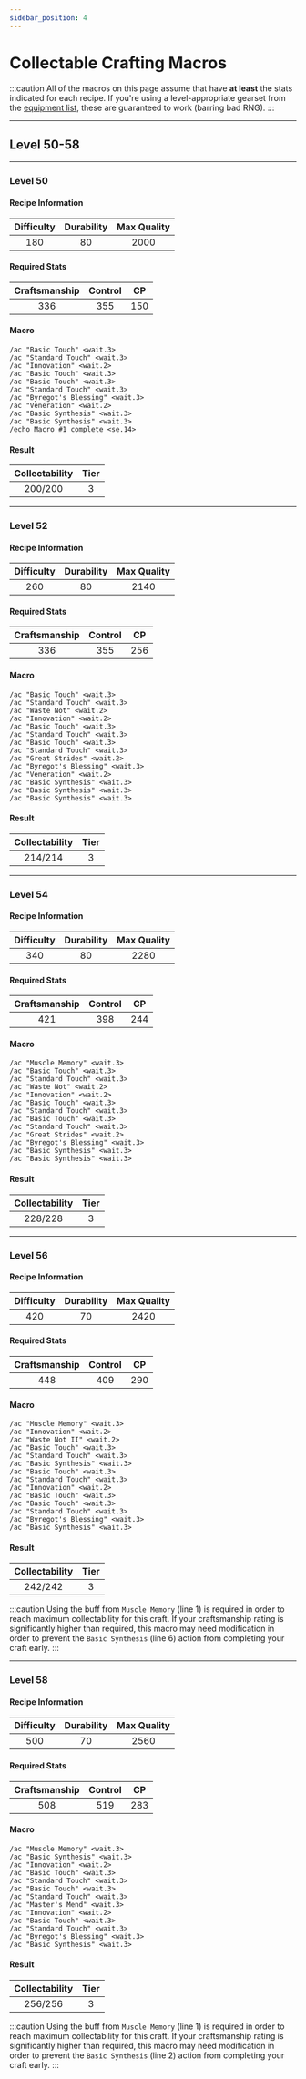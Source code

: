 ```yaml
---
sidebar_position: 4
---
```


# Collectable Crafting Macros

:::caution
All of the macros on this page assume that have **at least** the stats indicated for each recipe. If you're using a level-appropriate gearset from the [equipment list](./equipment.md), these are guaranteed to work (barring bad RNG).
:::

<hr />

## Level 50-58

<hr />

### Level 50

<div class="row">
<div class="col">

#### Recipe Information

| Difficulty | Durability | Max Quality |
| :--------: | :--------: | :---------: |
|    180     |     80     |    2000     |

</div>
<div class="col">

#### Required Stats

| Craftsmanship | Control | CP  |
| :-----------: | :-----: | :-: |
|      336      |   355   | 150 |

</div>
</div>

<div class="row">
<div class="col">

#### Macro

```
/ac "Basic Touch" <wait.3>
/ac "Standard Touch" <wait.3>
/ac "Innovation" <wait.2>
/ac "Basic Touch" <wait.3>
/ac "Basic Touch" <wait.3>
/ac "Standard Touch" <wait.3>
/ac "Byregot's Blessing" <wait.3>
/ac "Veneration" <wait.2>
/ac "Basic Synthesis" <wait.3>
/ac "Basic Synthesis" <wait.3>
/echo Macro #1 complete <se.14>
```

</div>
<div class="col">

#### Result

| Collectability | Tier |
| :------------: | :--: |
|    200/200     |  3   |

</div>
</div>

<hr />

### Level 52

<div class="row">
<div class="col">

#### Recipe Information

| Difficulty | Durability | Max Quality |
| :--------: | :--------: | :---------: |
|    260     |     80     |    2140     |

</div>
<div class="col">

#### Required Stats

| Craftsmanship | Control | CP  |
| :-----------: | :-----: | :-: |
|      336      |   355   | 256 |

</div>
</div>

<div class="row">
<div class="col">

#### Macro

```
/ac "Basic Touch" <wait.3>
/ac "Standard Touch" <wait.3>
/ac "Waste Not" <wait.2>
/ac "Innovation" <wait.2>
/ac "Basic Touch" <wait.3>
/ac "Standard Touch" <wait.3>
/ac "Basic Touch" <wait.3>
/ac "Standard Touch" <wait.3>
/ac "Great Strides" <wait.2>
/ac "Byregot's Blessing" <wait.3>
/ac "Veneration" <wait.2>
/ac "Basic Synthesis" <wait.3>
/ac "Basic Synthesis" <wait.3>
/ac "Basic Synthesis" <wait.3>
```

</div>
<div class="col">

#### Result

| Collectability | Tier |
| :------------: | :--: |
|    214/214     |  3   |

</div>
</div>

<hr />

### Level 54

<div class="row">
<div class="col">

#### Recipe Information

| Difficulty | Durability | Max Quality |
| :--------: | :--------: | :---------: |
|    340     |     80     |    2280     |

</div>
<div class="col">

#### Required Stats

| Craftsmanship | Control | CP  |
| :-----------: | :-----: | :-: |
|      421      |   398   | 244 |

</div>
</div>

<div class="row">
<div class="col">

#### Macro

```
/ac "Muscle Memory" <wait.3>
/ac "Basic Touch" <wait.3>
/ac "Standard Touch" <wait.3>
/ac "Waste Not" <wait.2>
/ac "Innovation" <wait.2>
/ac "Basic Touch" <wait.3>
/ac "Standard Touch" <wait.3>
/ac "Basic Touch" <wait.3>
/ac "Standard Touch" <wait.3>
/ac "Great Strides" <wait.2>
/ac "Byregot's Blessing" <wait.3>
/ac "Basic Synthesis" <wait.3>
/ac "Basic Synthesis" <wait.3>
```

</div>
<div class="col">

#### Result

| Collectability | Tier |
| :------------: | :--: |
|    228/228     |  3   |

</div>
</div>

<hr />

### Level 56

<div class="row">
<div class="col">

#### Recipe Information

| Difficulty | Durability | Max Quality |
| :--------: | :--------: | :---------: |
|    420     |     70     |    2420     |

</div>
<div class="col">

#### Required Stats

| Craftsmanship | Control | CP  |
| :-----------: | :-----: | :-: |
|      448      |   409   | 290 |

</div>
</div>

<div class="row">
<div class="col">

#### Macro

```
/ac "Muscle Memory" <wait.3>
/ac "Innovation" <wait.2>
/ac "Waste Not II" <wait.2>
/ac "Basic Touch" <wait.3>
/ac "Standard Touch" <wait.3>
/ac "Basic Synthesis" <wait.3>
/ac "Basic Touch" <wait.3>
/ac "Standard Touch" <wait.3>
/ac "Innovation" <wait.2>
/ac "Basic Touch" <wait.3>
/ac "Basic Touch" <wait.3>
/ac "Standard Touch" <wait.3>
/ac "Byregot's Blessing" <wait.3>
/ac "Basic Synthesis" <wait.3>
```

</div>
<div class="col">

#### Result

| Collectability | Tier |
| :------------: | :--: |
|    242/242     |  3   |

</div>
</div>

:::caution
Using the buff from `Muscle Memory` (line 1) is required in order to reach maximum collectability for this craft. If your craftsmanship rating is significantly higher than required, this macro may need modification in order to prevent the `Basic Synthesis` (line 6) action from completing your craft early.
:::

<hr />

### Level 58

<div class="row">
<div class="col">

#### Recipe Information

| Difficulty | Durability | Max Quality |
| :--------: | :--------: | :---------: |
|    500     |     70     |    2560     |

</div>
<div class="col">

#### Required Stats

| Craftsmanship | Control | CP  |
| :-----------: | :-----: | :-: |
|      508      |   519   | 283 |

</div>
</div>

<div class="row">
<div class="col">

#### Macro

```
/ac "Muscle Memory" <wait.3>
/ac "Basic Synthesis" <wait.3>
/ac "Innovation" <wait.2>
/ac "Basic Touch" <wait.3>
/ac "Standard Touch" <wait.3>
/ac "Basic Touch" <wait.3>
/ac "Standard Touch" <wait.3>
/ac "Master's Mend" <wait.3>
/ac "Innovation" <wait.2>
/ac "Basic Touch" <wait.3>
/ac "Standard Touch" <wait.3>
/ac "Byregot's Blessing" <wait.3>
/ac "Basic Synthesis" <wait.3>
```

</div>
<div class="col">

#### Result

| Collectability | Tier |
| :------------: | :--: |
|    256/256     |  3   |

</div>
</div>

:::caution
Using the buff from `Muscle Memory` (line 1) is required in order to reach maximum collectability for this craft. If your craftsmanship rating is significantly higher than required, this macro may need modification in order to prevent the `Basic Synthesis` (line 2) action from completing your craft early.
:::
